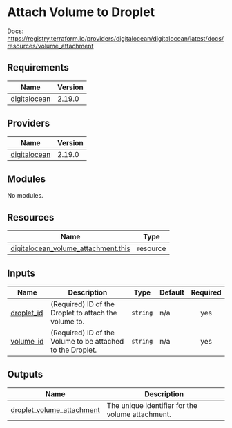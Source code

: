# Attach Volume to Droplet
Docs: https://registry.terraform.io/providers/digitalocean/digitalocean/latest/docs/resources/volume_attachment

<!-- BEGIN_TF_DOCS -->
## Requirements

| Name | Version |
|------|---------|
| <a name="requirement_digitalocean"></a> [digitalocean](#requirement\_digitalocean) | 2.19.0 |

## Providers

| Name | Version |
|------|---------|
| <a name="provider_digitalocean"></a> [digitalocean](#provider\_digitalocean) | 2.19.0 |

## Modules

No modules.

## Resources

| Name | Type |
|------|------|
| [digitalocean_volume_attachment.this](https://registry.terraform.io/providers/digitalocean/digitalocean/2.19.0/docs/resources/volume_attachment) | resource |

## Inputs

| Name | Description | Type | Default | Required |
|------|-------------|------|---------|:--------:|
| <a name="input_droplet_id"></a> [droplet\_id](#input\_droplet\_id) | (Required) ID of the Droplet to attach the volume to. | `string` | n/a | yes |
| <a name="input_volume_id"></a> [volume\_id](#input\_volume\_id) | (Required) ID of the Volume to be attached to the Droplet. | `string` | n/a | yes |

## Outputs

| Name | Description |
|------|-------------|
| <a name="output_droplet_volume_attachment"></a> [droplet\_volume\_attachment](#output\_droplet\_volume\_attachment) | The unique identifier for the volume attachment. |
<!-- END_TF_DOCS -->